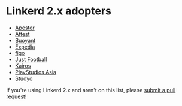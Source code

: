 # Linkerd 2.x adopters

- [Apester](https://apester.com)
- [Attest](https://www.askattest.com)
- [Buoyant](https://buoyant.io)
- [Expedia](https://www.expedia.com)
- [figo](https://www.figo.io/)
- [Just Football](https://justfootball.io)
- [Kairos](https://kairos.com)
- [PlayStudios Asia](https://www.playstudios.asia/)
- [Studyo](https://studyo.co)

If you're using Linkerd 2.x and aren't on this list, please [submit a pull
request](https://github.com/linkerd/linkerd2/pulls)!
